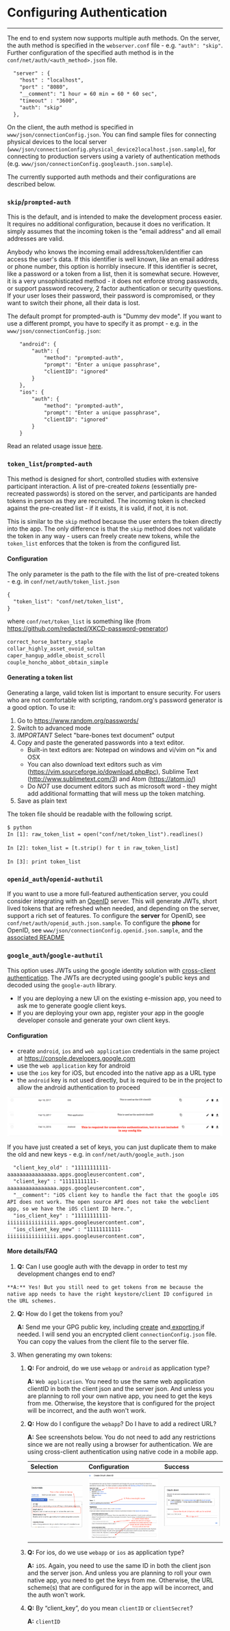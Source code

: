 # Configuring Authentication
---

The end to end system now supports multiple auth methods.
On the server, the auth method is specified in the `webserver.conf` file - e.g. `"auth": "skip"`. Further configuration of the specified auth method is in the `conf/net/auth/<auth_method>.json` file.

```
  "server" : {
    "host" : "localhost",
    "port" : "8080",
    "__comment": "1 hour = 60 min = 60 * 60 sec",
    "timeout" : "3600",
    "auth": "skip"
  },
```

On the client, the auth method is specified in `www/json/connectionConfig.json`. You can find sample files for connecting physical devices to the local server (`www/json/connectionConfig.physical_device2localhost.json.sample`), for connecting to production servers using a variety of authentication methods (e.g. `www/json/connectionConfig.googleauth.json.sample`).

The currently supported auth methods and their configurations are described below.

### `skip`/`prompted-auth` ###

This is the default, and is intended to make the development process easier.  It requires no additional configuration, because it does no verification. It simply assumes that the incoming token is the "email address" and all email addresses are valid.

Anybody who knows the incoming email address/token/identifier can access the user's data.  If this identifier is well known, like an email address or phone number, this option is horribly insecure. If this identifier is secret, like a password or a token from a list, then it is somewhat secure. However, it is a very unsophisticated method - it does not enforce strong passwords, or support password recovery, 2 factor authentication or security questions. If your user loses their password, their password is compromised, or they want to switch their phone, all their data is lost.

The default prompt for prompted-auth is "Dummy dev mode". If you want to use a different prompt, you have to specify it as prompt - e.g. in the `www/json/connectionConfig.json`:

```
    "android": {
        "auth": {
            "method": "prompted-auth",
            "prompt": "Enter a unique passphrase",
            "clientID": "ignored"
        }
    },
    "ios": {
        "auth": {
            "method": "prompted-auth",
            "prompt": "Enter a unique passphrase",
            "clientID": "ignored"
        }
    }
```

Read an related usage issue [here](https://github.com/e-mission/e-mission-docs/issues/577). 

### `token_list`/`prompted-auth` ###

This method is designed for short, controlled studies with extensive participant interaction. A list of pre-created _tokens_ (essentially pre-recreated passwords) is stored on the server, and participants are handed tokens in person as they are recruited. The incoming token is checked against the pre-created list - if it exists, it is valid, if not, it is not.

This is similar to the `skip` method because the user enters the token directly into the app. The only difference is that the `skip` method does not validate the token in any way - users can freely create new tokens, while the `token_list` enforces that the token is from the configured list.

#### Configuration ####

The only parameter is the path to the file with the list of pre-created tokens - e.g. in `conf/net/auth/token_list.json` 

```
{
  "token_list": "conf/net/token_list",
}
```

where `conf/net/token_list` is something like (from https://github.com/redacted/XKCD-password-generator)

```
correct_horse_battery_staple
collar_highly_asset_ovoid_sultan
caper_hangup_addle_oboist_scroll
couple_honcho_abbot_obtain_simple
```

#### Generating a token list ####
Generating a large, valid token list is important to ensure security. For users who are not comfortable with scripting, random.org's password generator is a good option. To use it:

1. Go to https://www.random.org/passwords/
1. Switch to advanced mode
1. *IMPORTANT* Select "bare-bones text document" output
1. Copy and paste the generated passwords into a text editor.
   - Built-in text editors are: Notepad on windows and vi/vim on \*ix and OSX
   - You can also download text editors such as vim (https://vim.sourceforge.io/download.php#pc), Sublime Text (http://www.sublimetext.com/3) and Atom (https://atom.io/)
   - Do *NOT* use document editors such as microsoft word - they might add additional formatting that will mess up the token matching.
1. Save as plain text

The token file should be readable with the following script.

```
$ python
In [1]: raw_token_list = open("conf/net/token_list").readlines()

In [2]: token_list = [t.strip() for t in raw_token_list]

In [3]: print token_list
```

### `openid_auth`/`openid-authutil` ###

If you want to use a more full-featured authentication server, you could consider integrating with an [OpenID]() server. This will generate JWTs, short lived tokens that are refreshed when needed, and depending on the server, support a rich set of features. To configure the **server** for OpenID, see `conf/net/auth/openid_auth.json.sample`. To configure the **phone** for OpenID, see `www/json/connectionConfig.openid.json.sample`, and the [associated README](https://github.com/e-mission/cordova-jwt-auth/blob/master/README.openid.md)

### `google_auth`/`google-authutil` ###

This option uses JWTs using the google identity solution with [cross-client authentication](https://developers.google.com/identity/protocols/CrossClientAuth#accessTokens). The JWTs are decrypted using google's public keys and decoded using the `google-auth` library.

- If you are deploying a new UI on the existing e-mission app, you need to ask me to generate google client keys.
- If you are deploying your own app, register your app in the google developer console and generate your own client keys.

#### Configuration ####

- create `android`, `ios` and `web application` credentials in the same project at https://console.developers.google.com
- use the `web application` key for android
- use the `ios` key for iOS, but encoded into the native app as a URL type
- the `android` key is not used directly, but is required to be in the project to allow the android authentication to proceed

![Google Auth Screenshot](../assets/e-mission-both/google_auth_screenshot.png)

If you have just created a set of keys, you can just duplicate them to make the old and new keys - e.g. in `conf/net/auth/google_auth.json`



```
  "client_key_old" : "11111111111-aaaaaaaaaaaaaaaa.apps.googleusercontent.com",
  "client_key" : "11111111111-aaaaaaaaaaaaaaaa.apps.googleusercontent.com",
  "__comment": "iOS client key to handle the fact that the google iOS API does not work. The open source API does not take the webclient app, so we have the iOS client ID here.",
  "ios_client_key" : "11111111111-iiiiiiiiiiiiiiii.apps.googleusercontent.com",
  "ios_client_key_new" : "11111111111-iiiiiiiiiiiiiiii.apps.googleusercontent.com",
```

#### More details/FAQ ####


  1. **Q:** Can I use google auth with the devapp in order to test my development changes end to end?
   
    **A:** Yes! But you still need to get tokens from me because the native app needs to have the right keystore/client ID configured in the URL schemes.
    
  2. **Q:** How do I get the tokens from you? 

     **A:** Send me your GPG public key, including [create](https://www.gnupg.org/gph/en/manual/c14.html) and[ exporting ](https://www.gnupg.org/gph/en/manual/x56.html)if needed. I will send you an encrypted client `connectionConfig.json` file. You can copy the values from the client file to the server file.

  3. When generating my own tokens:
     1.  **Q:** For android, do we use `webapp` or `android` as application type? 

          **A:** `Web application`. You need to use the same web application clientID in both the client json and the server json. And unless you are planning to roll your own native app, you need to get the keys from me. Otherwise, the keystore that is configured for the project will be incorrect, and the auth won't work.

      1.  **Q:** How do I configure the `webapp`? Do I have to add a redirect URL?

          **A:** See screenshots below. You do not need to add any restrictions since we are not really using a browser for authentication. We are using cross-client authentication using native code in a mobile app.
          
          | Selection | Configuration | Success |
          | --------  | ------------- | --------|
          | ![Selection](../assets/e-mission-both/google_auth_client_id_selection.png) | ![Configuration](../assets/e-mission-both/google_auth_client_id_creation_screen.png) | ![Success](../assets/e-mission-both/google_auth_client_id_success.png) |

      2.  **Q:** For ios, do we use `webapp` or `ios`  as application type? 

          **A:** `iOS`. Again, you need to use the same ID in both the client json and the server json. And unless you are planning to roll your own native app, you need to get the keys from me. Otherwise, the URL scheme(s) that are configured for in the app will be incorrect, and the auth won't work.
          
      3. **Q:** By “client_key”, do you mean `clientID` or `clientSecret`? 

          **A:** `clientID`

